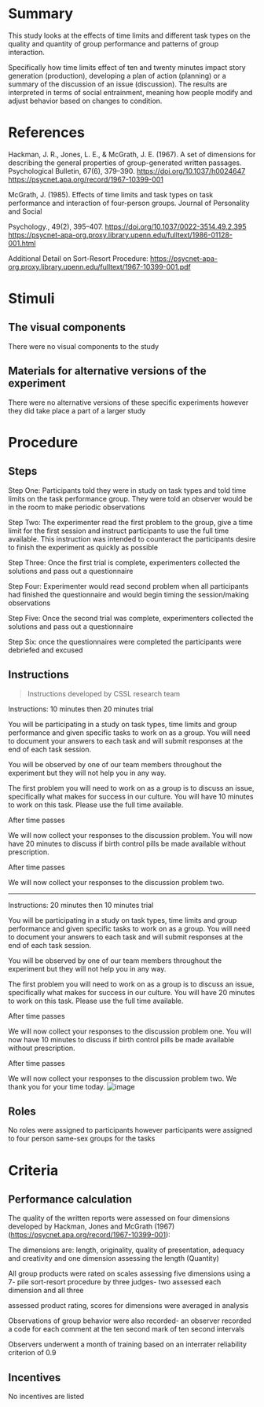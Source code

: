 # Summary
This study looks at the effects of time limits and different task types on the quality and quantity of group performance and patterns of group interaction. 

Specifically how time limits effect of ten and twenty minutes impact story generation (production), developing a plan of action (planning) or a summary of the discussion of an issue (discussion). The results are interpreted in terms of social entrainment, meaning how people modify and adjust behavior based on changes to condition. 


# References
Hackman, J. R., Jones, L. E., & McGrath, J. E. (1967). A set of dimensions for describing the general properties of group-generated written passages. 
Psychological Bulletin, 67(6), 379–390. https://doi.org/10.1037/h0024647 
https://psycnet.apa.org/record/1967-10399-001


McGrath, J. (1985). Effects of time limits and task types on task performance and interaction of four-person groups. Journal of Personality and Social 

Psychology., 49(2), 395–407. https://doi.org/10.1037/0022-3514.49.2.395
https://psycnet-apa-org.proxy.library.upenn.edu/fulltext/1986-01128-001.html


Additional Detail on Sort-Resort Procedure: https://psycnet-apa-org.proxy.library.upenn.edu/fulltext/1967-10399-001.pdf 



# Stimuli
## The visual components

There were no visual components to the study 

## Materials for alternative versions of the experiment 

There were no alternative versions of these specific experiments however they did take place a part of a larger study 

# Procedure
## Steps
Step One: Participants told they were in study on task types and told time limits on the task performance group. They were told an observer would be in the room to make periodic observations 

Step Two: The experimenter read the first problem to the group, give a time limit for the first session and instruct participants to use the full time available. This instruction was intended to counteract the participants desire to finish the experiment as quickly as possible

Step Three: Once the first trial is complete, experimenters collected the solutions and pass out a questionnaire 

Step Four: Experimenter would read second problem when all participants had finished the questionnaire and would begin timing the session/making observations  

Step Five: Once the second trial was complete, experimenters collected the solutions and pass out a questionnaire

Step Six: once the questionnaires were completed the participants were debriefed and excused 

## Instructions 
> Instructions developed by CSSL research team

Instructions: 10 minutes then 20 minutes trial 

You will be participating in a study on task types, time limits and group performance and given specific tasks to work on as a group. You will need to document your answers to each task and will submit responses at the end of each task session.  

You will be observed by one of our team members throughout the experiment but they will not help you in any way.

The first problem you will need to work on as a group is to discuss an issue, specifically what makes for success in our culture. You will have 10 minutes to work on this task. Please use the full time available. 

After time passes

We will now collect your responses to the discussion problem. You will now have 20 minutes to discuss if birth control pills be made available without prescription. 

After time passes

We will now collect your responses to the discussion problem two. 
______________________________________________________________________________

Instructions: 20 minutes then 10 minutes trial 

You will be participating in a study on task types, time limits and group performance and given specific tasks to work on as a group. You will need to document your answers to each task and will submit responses at the end of each task session.  

You will be observed by one of our team members throughout the experiment but they will not help you in any way.

The first problem you will need to work on as a group is to discuss an issue, specifically what makes for success in our culture. You will have 20 minutes to work on this task. Please use the full time available. 

After time passes

We will now collect your responses to the discussion problem one. You will now have 10 minutes to discuss if birth control pills be made available without prescription. 

After time passes

We will now collect your responses to the discussion problem two. We thank you for your time today. 
![image](https://user-images.githubusercontent.com/78745728/126358788-d5f63a5e-19d1-4c7e-8441-0f8ec233b2cd.png)


## Roles 

No roles were assigned to participants however participants were assigned to four person same-sex groups for the tasks 


# Criteria
## Performance calculation
The quality of the written reports were assessed on four dimensions developed by Hackman, Jones and McGrath (1967) (https://psycnet.apa.org/record/1967-10399-001): 

The dimensions are: length, originality, quality of presentation, adequacy and creativity and one dimension assessing the length (Quantity)

All group products were rated on scales assessing five dimensions using a 7- pile sort-resort procedure by three judges- two assessed each dimension and all three 

assessed product rating, scores for dimensions were averaged in analysis  

Observations of group behavior were also recorded- an observer recorded a code for each comment at the ten second mark of ten second intervals 

Observers underwent a month of training based on an interrater reliability criterion of 0.9 

## Incentives
No incentives are listed 
